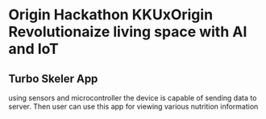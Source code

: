 # Origin Hackathon KKUxOrigin Revolutionaize living space with AI and IoT

## Turbo Skeler App

using sensors and microcontroller the device is capable of sending data to server. Then user can use this app for viewing various nutrition information
